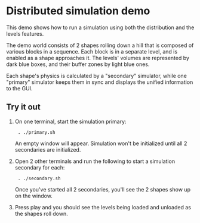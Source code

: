 # Distributed simulation demo

This demo shows how to run a simulation using both the distribution and the
levels features.

The demo world consists of 2 shapes rolling down a hill that is composed of
various blocks in a sequence. Each block is in a separate level, and is
enabled as a shape approaches it. The levels' volumes are represented by
dark blue boxes, and their buffer zones by light blue ones.

Each shape's physics is calculated by a "secondary" simulator, while one
"primary" simulator keeps them in sync and displays the unified information to
the GUI.

## Try it out

1. On one terminal, start the simulation primary:

        . ./primary.sh

    An empty window will appear. Simulation won't be initialized until all 2
    secondaries are initialized.

1. Open 2 other terminals and run the following to start a simulation secondary for each:

        . ./secondary.sh

    Once you've started all 2 secondaries, you'll see the 2 shapes show up on the window.

1. Press play and you should see the levels being loaded and unloaded as the
   shapes roll down.

